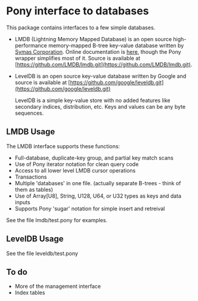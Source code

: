 # Pony interface to databases

This package contains interfaces to a few simple databases.

* LMDB (Lightning Memory Mapped Database) is an open source high-performance
memory-mapped B-tree key-value database written by
[Symas Corporation](symas.com/lmdb).  Online documentation is
[here](http://symas.com/mdb/doc/), though the Pony wrapper simplifies
most of it.
Source is available at [https://github.com/LMDB/lmdb.git](https://github.com/LMDB/lmdb.git).

* LevelDB is an open source key-value database written by Google
and source is available at [https://github.com/google/leveldb.git](https://github.com/google/leveldb.git)  

    LevelDB is a simple key-value store with no added features like
secondary indices, distribution, etc.  Keys and values can be
any byte sequences.

## LMDB Usage

The LMDB interface supports these functions:

* Full-database, duplicate-key group, and partial key match scans
* Use of Pony iterator notation for clean query code
* Access to all lower level LMDB cursor operations
* Transactions
* Multiple 'databases' in one file.  (actually separate B-trees - think of them as tables)
* Use of Array[U8], String, U128, U64, or U32 types as keys and data inputs
* Supports Pony 'sugar' notation for simple insert and retreival

See the file lmdb/test.pony for examples.

## LevelDB Usage

See the file leveldb/test.pony

## To do

* More of the management interface
* Index tables

